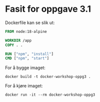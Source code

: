 # Fasit for oppgave 3.1
Dockerfile kan se slik ut:
```Dockerfile
FROM node:18-alpine

WORKDIR /app
COPY . .

RUN ["npm", "install"]
CMD ["npm", "start"]
```

For å bygge imaget:
```
docker build -t docker-workshop-oppg3 .
```

For å kjøre imaget:
```
docker run -it --rm docker-workshop-oppg3
```